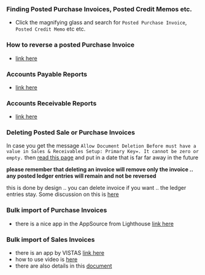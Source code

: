 ### Finding Posted Purchase Invoices, Posted Credit Memos etc.
  - Click the magnifying glass and search for `Posted Purchase Invoice`, `Posted Credit Memo` etc etc.

### How to reverse a posted Purchase Invoice    
  - [link here](https://learn.microsoft.com/en-us/dynamics365/business-central/purchasing-how-correct-cancel-unpaid-purchase-invoices#to-cancel-a-posted-purchase-invoice)
### Accounts Payable Reports
  - [link here](https://learn.microsoft.com/en-us/dynamics365/business-central/payables-reports)
### Accounts Receivable Reports
  - [link here](https://learn.microsoft.com/en-us/dynamics365/business-central/receivables-reports)


### Deleting Posted Sale or Purchase Invoices
In case you get the message `Allow Document Deletion Before must have a value in Sales & Receivables Setup: Primary Key=. It cannot be zero or empty.` then [read this page](https://community.dynamics.com/forums/thread/details/?threadid=7c837ce0-c9ed-4818-844f-4219c04e898d)
and put in a date that is far far away in the future     

**please remember that deleting an invoice will remove only the invoice .. any posted ledger entries will remain and not be reversed**      

this is done by design .. you can delete invoice if you want .. the ledger entries stay. Some discussion on this is [here](https://community.dynamics.com/forums/thread/details/?threadid=97f5e991-b210-4d33-bdda-54ecdfaef433#:~:text=The%20only%20ways%20you%20can,or%20through%20a%20configuration%20pack.)

### Bulk import of Purchase Invoices
  - there is a nice app in the AppSource from Lighthouse [link here](https://appsource.microsoft.com/en-us/product/dynamics-365-business-central/PUBID.lighthouse_experts_group%7CAID.purchase_invoice_import%7CPAPPID.5f99ee2e-e017-4332-845b-246bc62b8a9a?tab=Overview)

### Bulk import of Sales Invoices
  - there is an app by VISTAS [link here](https://appsource.microsoft.com/en-us/product/dynamics-365-business-central/PUBID.vistascloudllc1646347477273%7CAID.05_bulksalesinvoicecreation%7CPAPPID.4b8dfa57-36d5-485c-aae4-1fac25bdb57c?tab=Overview)
  - how to use video is [here](https://youtu.be/r5RX8ZGDzYU?si=0IGOPhsfrGCHVbgj)
  - there are also details in this [document](https://query.prod.cms.rt.microsoft.com/cms/api/am/binary/RW166gH)
